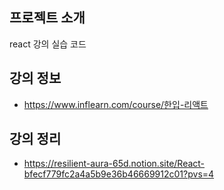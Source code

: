 ## 프로젝트 소개

react 강의 실습 코드

## 강의 정보

- https://www.inflearn.com/course/한입-리액트

## 강의 정리

- https://resilient-aura-65d.notion.site/React-bfecf779fc2a4a5b9e36b46669912c01?pvs=4
